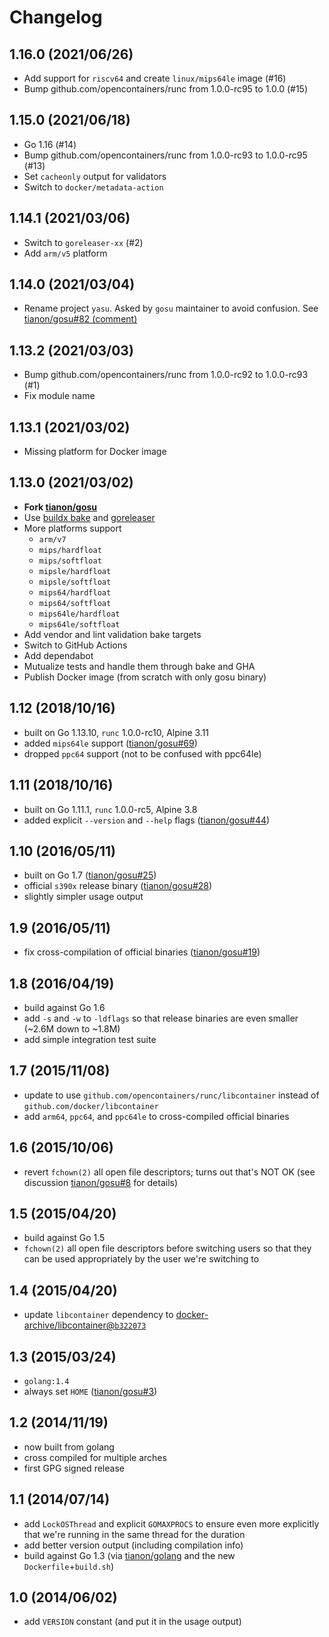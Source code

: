 # Changelog

## 1.16.0 (2021/06/26)

* Add support for `riscv64` and create `linux/mips64le` image (#16)
* Bump github.com/opencontainers/runc from 1.0.0-rc95 to 1.0.0 (#15)

## 1.15.0 (2021/06/18)

* Go 1.16 (#14)
* Bump github.com/opencontainers/runc from 1.0.0-rc93 to 1.0.0-rc95 (#13)
* Set `cacheonly` output for validators
* Switch to `docker/metadata-action`

## 1.14.1 (2021/03/06)

* Switch to `goreleaser-xx` (#2)
* Add `arm/v5` platform

## 1.14.0 (2021/03/04)

* Rename project `yasu`. Asked by `gosu` maintainer to avoid confusion. See [tianon/gosu#82 (comment)](https://github.com/tianon/gosu/pull/82#issuecomment-790874961)

## 1.13.2 (2021/03/03)

* Bump github.com/opencontainers/runc from 1.0.0-rc92 to 1.0.0-rc93 (#1)
* Fix module name

## 1.13.1 (2021/03/02)

* Missing platform for Docker image

## 1.13.0 (2021/03/02)

* **Fork [tianon/gosu](https://github.com/tianon/gosu/issues/69)**
* Use [buildx bake](https://github.com/docker/buildx) and [goreleaser](https://goreleaser.com/)
* More platforms support
  * `arm/v7`
  * `mips/hardfloat`
  * `mips/softfloat`
  * `mipsle/hardfloat`
  * `mipsle/softfloat`
  * `mips64/hardfloat`
  * `mips64/softfloat`
  * `mips64le/hardfloat`
  * `mips64le/softfloat`
* Add vendor and lint validation bake targets
* Switch to GitHub Actions
* Add dependabot
* Mutualize tests and handle them through bake and GHA
* Publish Docker image (from scratch with only gosu binary)

## 1.12 (2018/10/16)

* built on Go 1.13.10, `runc` 1.0.0-rc10, Alpine 3.11
* added `mips64le` support ([tianon/gosu#69](https://github.com/tianon/gosu/issues/69))
* dropped `ppc64` support (not to be confused with ppc64le)

## 1.11 (2018/10/16)

* built on Go 1.11.1, `runc` 1.0.0-rc5, Alpine 3.8
* added explicit `--version` and `--help` flags ([tianon/gosu#44](https://github.com/tianon/gosu/issues/44))

## 1.10 (2016/05/11)

* built on Go 1.7 ([tianon/gosu#25](https://github.com/tianon/gosu/issues/25))
* official `s390x` release binary ([tianon/gosu#28](https://github.com/tianon/gosu/issues/28))
* slightly simpler usage output

## 1.9 (2016/05/11)

* fix cross-compilation of official binaries ([tianon/gosu#19](https://github.com/tianon/gosu/issues/19))

## 1.8 (2016/04/19)

* build against Go 1.6
* add `-s` and `-w` to `-ldflags` so that release binaries are even smaller (~2.6M down to ~1.8M)
* add simple integration test suite

## 1.7 (2015/11/08)

* update to use `github.com/opencontainers/runc/libcontainer` instead of `github.com/docker/libcontainer`
* add `arm64`, `ppc64`, and `ppc64le` to cross-compiled official binaries

## 1.6 (2015/10/06)

* revert `fchown(2)` all open file descriptors; turns out that's NOT OK (see discussion [tianon/gosu#8](https://github.com/tianon/gosu/issues/8) for details)

## 1.5 (2015/04/20)

* build against Go 1.5
* `fchown(2)` all open file descriptors before switching users so that they can be used appropriately by the user we're switching to

## 1.4 (2015/04/20)

* update `libcontainer` dependency to [docker-archive/libcontainer@`b322073`](https://github.com/docker-archive/libcontainer/commit/b322073f27b0e9e60b2ab07eff7f4e96a24cb3f9)

## 1.3 (2015/03/24)

* `golang:1.4`
* always set `HOME` ([tianon/gosu#3](https://github.com/tianon/gosu/issues/3))

## 1.2 (2014/11/19)

* now built from golang
* cross compiled for multiple arches
* first GPG signed release

## 1.1 (2014/07/14)

* add `LockOSThread` and explicit `GOMAXPROCS` to ensure even more explicitly that we're running in the same thread for the duration
* add better version output (including compilation info)
* build against Go 1.3 (via [tianon/golang](https://registry.hub.docker.com/u/tianon/golang/) and the new `Dockerfile`+`build.sh`)

## 1.0 (2014/06/02)

* add `VERSION` constant (and put it in the usage output)
